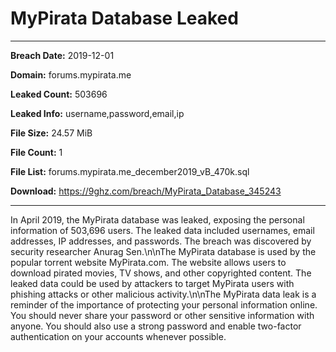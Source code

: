 # MyPirata Database Leaked

------------
**Breach Date:** 2019-12-01

**Domain:** forums.mypirata.me

**Leaked Count:** 503696

**Leaked Info:** username,password,email,ip

**File Size:** 24.57 MiB

**File Count:** 1

**File List:** forums.mypirata.me_december2019_vB_470k.sql

**Download:** https://9ghz.com/breach/MyPirata_Database_345243

------------
In April 2019, the MyPirata database was leaked, exposing the personal information of 503,696 users. The leaked data included usernames, email addresses, IP addresses, and passwords. The breach was discovered by security researcher Anurag Sen.\n\nThe MyPirata database is used by the popular torrent website MyPirata.com. The website allows users to download pirated movies, TV shows, and other copyrighted content. The leaked data could be used by attackers to target MyPirata users with phishing attacks or other malicious activity.\n\nThe MyPirata data leak is a reminder of the importance of protecting your personal information online. You should never share your password or other sensitive information with anyone. You should also use a strong password and enable two-factor authentication on your accounts whenever possible.

